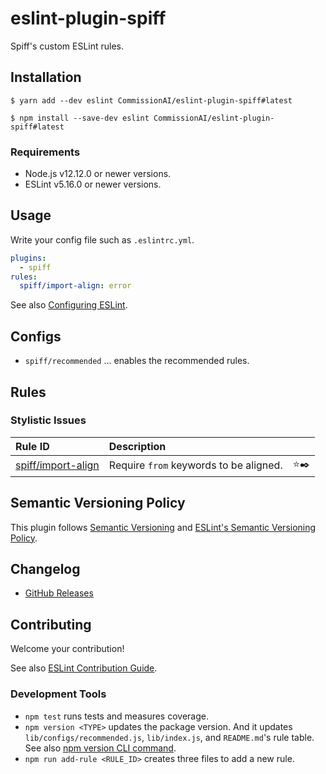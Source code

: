 # eslint-plugin-spiff

Spiff's custom ESLint rules.

## Installation

```
$ yarn add --dev eslint CommissionAI/eslint-plugin-spiff#latest
```

```
$ npm install --save-dev eslint CommissionAI/eslint-plugin-spiff#latest
```

### Requirements

- Node.js v12.12.0 or newer versions.
- ESLint v5.16.0 or newer versions.

## Usage

Write your config file such as `.eslintrc.yml`.

```yml
plugins:
  - spiff
rules:
  spiff/import-align: error
```

See also [Configuring ESLint](https://eslint.org/docs/user-guide/configuring).

## Configs

- `spiff/recommended` ... enables the recommended rules.

## Rules

<!--RULE_TABLE_BEGIN-->
### Stylistic Issues

| Rule ID | Description |    |
|:--------|:------------|:--:|
| [spiff/import-align](./docs/rules/import-align.md) | Require `from` keywords to be aligned. | ⭐️✒️ |

<!--RULE_TABLE_END-->

## Semantic Versioning Policy

This plugin follows [Semantic Versioning](http://semver.org/) and [ESLint's Semantic Versioning Policy](https://github.com/eslint/eslint#semantic-versioning-policy).

## Changelog

- [GitHub Releases]()

## Contributing

Welcome your contribution!

See also [ESLint Contribution Guide](https://eslint.org/docs/developer-guide/contributing/).

### Development Tools

- `npm test` runs tests and measures coverage.
- `npm version <TYPE>` updates the package version. And it updates `lib/configs/recommended.js`, `lib/index.js`, and `README.md`'s rule table. See also [npm version CLI command](https://docs.npmjs.com/cli/version).
- `npm run add-rule <RULE_ID>` creates three files to add a new rule.
